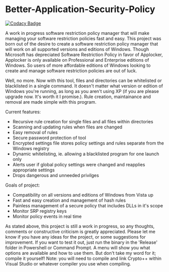 # Better-Application-Security-Policy

[![Codacy Badge](https://api.codacy.com/project/badge/Grade/d7d090fa8cd249ef92bb0139b824038f)](https://www.codacy.com/app/capnspacehook/Better-Application-Security-Policy?utm_source=github.com&amp;utm_medium=referral&amp;utm_content=capnspacehook/Better-Application-Security-Policy&amp;utm_campaign=Badge_Grade)

A work in progress software restriction policy manager that will make managing your software restriction policies fast and easy. This project was born out of the desire to create a software restriction policy manager that will work on all supported versions and editions of Windows. Though Microsoft has depreciated Software Restriction Policy in favor of Applocker, Applocker is only available on Professional and Enterprise editions of Windows. So users of more affordable editions of Windows looking to create and manage software restriction policies are out of luck.

Well, no more. Now with this tool, files and directories can be whitelisted or blacklisted in a single command. It doesn't matter what version or edition of Windows you're running, as long as you aren't using XP (if you are please upgrade now. It's worth it I promise.). Rule creation, maintainance and removal are made simple with this program. 

Current features:
* Recursive rule creation for single files and all files within directories
* Scanning and updating rules when files are changed 
* Easy removal of rules
* Secure password protection of tool
* Encrypted settings file stores policy settings and rules separate from the Windows registry
* Dynamic whitelisting, ie. allowing a blacklisted program for one launch only
* Alerts user if global policy settings were changed and reapplies appropriate settings
* Drops dangerous and unneeded privilges

Goals of project:
* Compatibility on all versions and editions of Windows from Vista up
* Fast and easy creation and management of hash rules
* Painless management of a secure policy that includes DLLs in it's scope
* Monitor SRP registry keys
* Monitor policy events in real time

As stated above, this project is still a work in progress, so any thoughts, comments or constructive criticism is greatly appreciated. Please let me know if you have any ideas for the project, or some suggestions for improvement. If you want to test it out, just run the binary in the 'Release' folder in Powershell or Command Prompt. A menu will show you what options are available and how to use them. But don't take my word for it; compile it yourself! 
Note: you will need to compile and link Crypto++ within Visual Studio or whatever compiler you use when compiling. 
